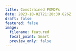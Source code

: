 ```yaml
---
title: Constrained POMDPs
date: 2023-10-02T21:20:30.826Z
draft: false
featured: false
image:
  filename: featured
  focal_point: Smart
  preview_only: false
---
```

